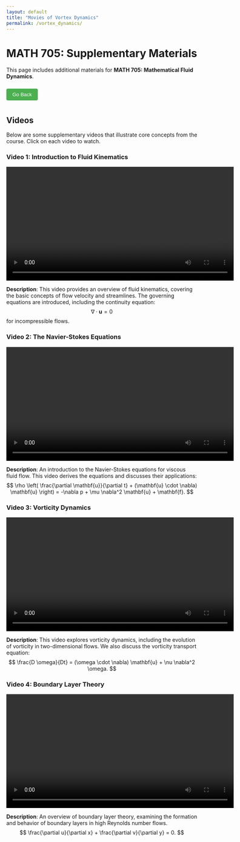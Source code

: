 ```yaml
---
layout: default
title: "Movies of Vortex Dynamics"
permalink: /vortex_dynamics/
---
```


# MATH 705: Supplementary Materials

This page includes additional materials for **MATH 705: Mathematical Fluid Dynamics**.

<button onclick="history.back()" style="margin: 10px 0; padding: 8px 16px; background-color: #4CAF50; color: white; border: none; border-radius: 4px; cursor: pointer;">Go Back</button>

## Videos

Below are some supplementary videos that illustrate core concepts from the course. Click on each video to watch.

### Video 1: Introduction to Fluid Kinematics
<video width="600" controls>
  <source src="Courses/Fluid_Dynamics/vortex_animation.mp4" type="video/mp4">
  Your browser does not support the video tag.
</video>

**Description**: This video provides an overview of fluid kinematics, covering the basic concepts of flow velocity and streamlines. The governing equations are introduced, including the continuity equation:
$$
\nabla \cdot \mathbf{u} = 0
$$
for incompressible flows.

### Video 2: The Navier-Stokes Equations
<video width="600" controls>
  <source src="Courses/Fluid_Dynamics/vortex_animation_1.mp4" type="video/mp4">
  Your browser does not support the video tag.
</video>

**Description**: An introduction to the Navier-Stokes equations for viscous fluid flow. This video derives the equations and discusses their applications:
$$
\rho \left( \frac{\partial \mathbf{u}}{\partial t} + (\mathbf{u} \cdot \nabla) \mathbf{u} \right) = -\nabla p + \mu \nabla^2 \mathbf{u} + \mathbf{f}.
$$

### Video 3: Vorticity Dynamics
<video width="600" controls>
  <source src="Courses/Fluid_Dynamics/vortex_animation_2.mp4" type="video/mp4">
  Your browser does not support the video tag.
</video>

**Description**: This video explores vorticity dynamics, including the evolution of vorticity in two-dimensional flows. We also discuss the vorticity transport equation:
$$
\frac{D \omega}{Dt} = (\omega \cdot \nabla) \mathbf{u} + \nu \nabla^2 \omega.
$$

### Video 4: Boundary Layer Theory
<video width="600" controls>
  <source src="Courses/Fluid_Dynamics/vortex_animation_3.mp4" type="video/mp4">
  Your browser does not support the video tag.
</video>

**Description**: An overview of boundary layer theory, examining the formation and behavior of boundary layers in high Reynolds number flows.
$$
\frac{\partial u}{\partial x} + \frac{\partial v}{\partial y} = 0.
$$
